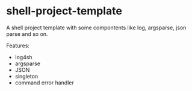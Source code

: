 # shell-project-template

A shell project template with some compontents like log, argsparse, json parse and so on.

Features:
 - log4sh
 - argsparse
 - JSON
 - singleton
 - command error handler
